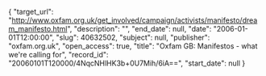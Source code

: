 {
  "target_url": "http://www.oxfam.org.uk/get_involved/campaign/activists/manifesto/dream_manifesto.html", 
  "description": "", 
  "end_date": null, 
  "date": "2006-01-01T12:00:00", 
  "slug": 40632502, 
  "subject": null, 
  "publisher": "oxfam.org.uk", 
  "open_access": true, 
  "title": "Oxfam GB: Manifestos - what we're calling for", 
  "record_id": "20060101T120000/4NqcNHlHK3b+0U7Mih/6iA==", 
  "start_date": null
}

